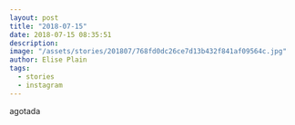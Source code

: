 ```yaml
---
layout: post
title: "2018-07-15"
date: 2018-07-15 08:35:51
description: 
image: "/assets/stories/201807/768fd0dc26ce7d13b432f841af09564c.jpg"
author: Elise Plain
tags: 
  - stories
  - instagram
---
```


agotada
<p></p>
